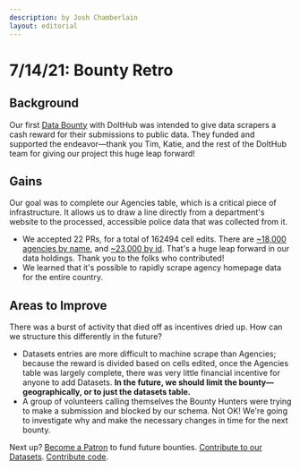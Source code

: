 ```yaml
---
description: by Josh Chamberlain
layout: editorial
---
```


# 7/14/21: Bounty Retro

## Background

Our first [Data Bounty](https://www.dolthub.com/repositories/pdap/datasets/bounties/3c259649-762e-438b-a538-b14be4d0507a) with DoltHub was intended to give data scrapers a cash reward for their submissions to public data. They funded and supported the endeavor—thank you Tim, Katie, and the rest of the DoltHub team for giving our project this huge leap forward!

## Gains

Our goal was to complete our Agencies table, which is a critical piece of infrastructure. It allows us to draw a line directly from a department's website to the processed, accessible police data that was collected from it.

* We accepted 22 PRs, for a total of 162494 cell edits. There are [\~18,000 agencies by name](https://www.dolthub.com/repositories/pdap/datasets/query/master?q=select+count%28distinct+name%29+as+%22Number+of+agencies%22+from+agencies%3B%0A\&active=Tables), and [\~23,000 by id](https://www.dolthub.com/repositories/pdap/datasets/query/master?q=select+count%28distinct+id%29+%0Aas+%22Number+of+agencies%22+%0Afrom+agencies%3B%0A\&active=Tables). That's a huge leap forward in our data holdings. Thank you to the folks who contributed!
* We learned that it's possible to rapidly scrape agency homepage data for the entire country.

## Areas to Improve

There was a burst of activity that died off as incentives dried up. How can we structure this differently in the future?

* Datasets entries are more difficult to machine scrape than Agencies; because the reward is divided based on cells edited, once the Agencies table was largely complete, there was very little financial incentive for anyone to add Datasets. **In the future, we should limit the bounty—geographically, or to just the datasets table.**
* A group of volunteers calling themselves the Bounty Hunters were trying to make a submission and blocked by our schema. Not OK! We're going to investigate why and make the necessary changes in time for the next bounty.

Next up? [Become a Patron](https://blog.pdap.io/article/patreon.com/pdap) to fund future bounties. [Contribute to our Datasets](https://www.dolthub.com/repositories/pdap/datasets). [Contribute code](https://docs.pdap.io/).
